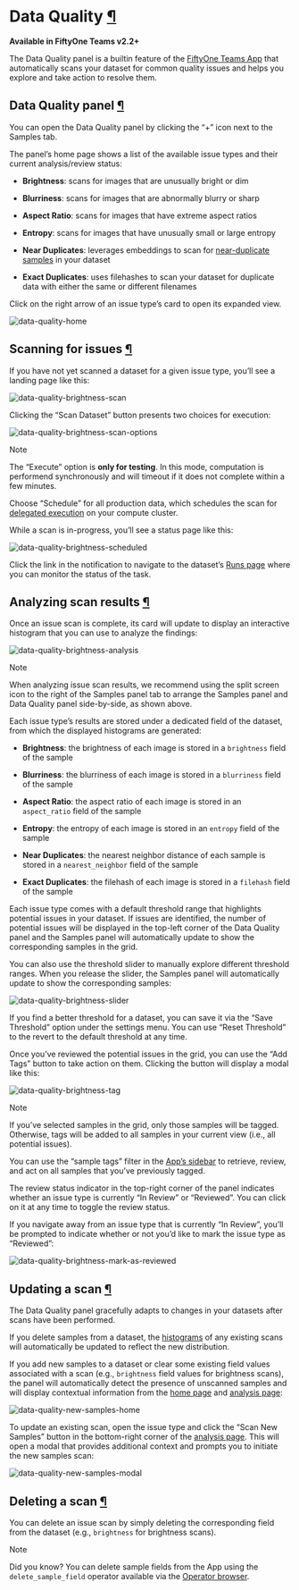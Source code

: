 # Data Quality [¶](\#data-quality "Permalink to this headline")

**Available in FiftyOne Teams v2.2+**

The Data Quality panel is a builtin feature of the
[FiftyOne Teams App](teams_app.md#teams-app) that automatically scans your dataset
for common quality issues and helps you explore and take action to resolve
them.

## Data Quality panel [¶](\#data-quality-panel "Permalink to this headline")

You can open the Data Quality panel by clicking the “+” icon next to the
Samples tab.

The panel’s home page shows a list of the available issue types and their
current analysis/review status:

- **Brightness**: scans for images that are unusually bright or dim

- **Blurriness**: scans for images that are abnormally blurry or sharp

- **Aspect Ratio**: scans for images that have extreme aspect ratios

- **Entropy**: scans for images that have unusually small or large entropy

- **Near Duplicates**: leverages embeddings to scan for
[near-duplicate samples](../fiftyone_concepts/brain.md#brain-near-duplicates) in your dataset

- **Exact Duplicates**: uses filehashes to scan your dataset for duplicate
data with either the same or different filenames


Click on the right arrow of an issue type’s card to open its expanded view.

![data-quality-home](../_images/data_quality_home.png)

## Scanning for issues [¶](\#scanning-for-issues "Permalink to this headline")

If you have not yet scanned a dataset for a given issue type, you’ll see a
landing page like this:

![data-quality-brightness-scan](../_images/data_quality_brightness_scan.png)

Clicking the “Scan Dataset” button presents two choices for execution:

![data-quality-brightness-scan-options](../_images/data_quality_brightness_scan_options.png)

Note

The “Execute” option is **only for testing**. In this mode, computation is
performend synchronously and will timeout if it does not complete within a
few minutes.

Choose “Schedule” for all production data, which schedules the scan for
[delegated execution](teams_plugins.md#teams-delegated-operations) on your compute
cluster.

While a scan is in-progress, you’ll see a status page like this:

![data-quality-brightness-scheduled](../_images/data_quality_brightness_scheduled.png)

Click the link in the notification to navigate to the dataset’s
[Runs page](teams_plugins.md#teams-managing-delegated-operations) where you can monitor
the status of the task.

## Analyzing scan results [¶](\#analyzing-scan-results "Permalink to this headline")

Once an issue scan is complete, its card will update to display an interactive
histogram that you can use to analyze the findings:

![data-quality-brightness-analysis](../_images/data_quality_brightness_analysis.png)

Note

When analyzing issue scan results, we recommend using the split screen icon
to the right of the Samples panel tab to arrange the Samples panel and Data
Quality panel side-by-side, as shown above.

Each issue type’s results are stored under a dedicated field of the dataset,
from which the displayed histograms are generated:

- **Brightness**: the brightness of each image is stored in a `brightness`
field of the sample

- **Blurriness**: the blurriness of each image is stored in a `blurriness`
field of the sample

- **Aspect Ratio**: the aspect ratio of each image is stored in an
`aspect_ratio` field of the sample

- **Entropy**: the entropy of each image is stored in an `entropy` field of
the sample

- **Near Duplicates**: the nearest neighbor distance of each sample is stored
in a `nearest_neighbor` field of the sample

- **Exact Duplicates**: the filehash of each image is stored in a `filehash`
field of the sample


Each issue type comes with a default threshold range that highlights potential
issues in your dataset. If issues are identified, the number of potential
issues will be displayed in the top-left corner of the Data Quality panel and
the Samples panel will automatically update to show the corresponding samples
in the grid.

You can also use the threshold slider to manually explore different threshold
ranges. When you release the slider, the Samples panel will automatically
update to show the corresponding samples:

![data-quality-brightness-slider](../_images/data_quality_brightness_slider.gif)

If you find a better threshold for a dataset, you can save it via the
“Save Threshold” option under the settings menu. You can use
“Reset Threshold” to the revert to the default threshold at any time.

Once you’ve reviewed the potential issues in the grid, you can use the
“Add Tags” button to take action on them. Clicking the button will display a
modal like this:

![data-quality-brightness-tag](../_images/data_quality_brightness_tag.png)

Note

If you’ve selected samples in the grid, only those samples will be tagged.
Otherwise, tags will be added to all samples in your current view (i.e.,
all potential issues).

You can use the “sample tags” filter in the
[App’s sidebar](../fiftyone_concepts/app.md#app-fields-sidebar) to retrieve, review, and act on all
samples that you’ve previously tagged.

The review status indicator in the top-right corner of the panel indicates
whether an issue type is currently “In Review” or “Reviewed”. You can click on
it at any time to toggle the review status.

If you navigate away from an issue type that is currently “In Review”, you’ll
be prompted to indicate whether or not you’d like to mark the issue type as
“Reviewed”:

![data-quality-brightness-mark-as-reviewed](../_images/data_quality_brightness_mark_as_reviewed.png)

## Updating a scan [¶](\#updating-a-scan "Permalink to this headline")

The Data Quality panel gracefully adapts to changes in your datasets after
scans have been performed.

If you delete samples from a dataset, the
[histograms](#data-quality-analyze) of any existing scans will
automatically be updated to reflect the new distribution.

If you add new samples to a dataset or clear some existing field values
associated with a scan (e.g., `brightness` field values for brightness scans),
the panel will automatically detect the presence of unscanned samples and will
display contextual information from the [home page](#data-quality-home)
and [analysis page](#data-quality-analyze):

![data-quality-new-samples-home](../_images/data_quality_new_samples_home.png)

To update an existing scan, open the issue type and click the
“Scan New Samples” button in the bottom-right corner of the
[analysis page](#data-quality-analyze). This will open a modal that
provides additional context and prompts you to initiate the new samples scan:

![data-quality-new-samples-modal](../_images/data_quality_new_samples_modal.png)

## Deleting a scan [¶](\#deleting-a-scan "Permalink to this headline")

You can delete an issue scan by simply deleting the corresponding field from
the dataset (e.g., `brightness` for brightness scans).

Note

Did you know? You can delete sample fields from the App using the
`delete_sample_field` operator available via the
[Operator browser](../plugins/using_plugins.md#using-operators).

